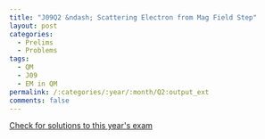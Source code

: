 ```yaml
---
title: "J09Q2 &ndash; Scattering Electron from Mag Field Step"
layout: post
categories:
  - Prelims
  - Problems
tags:
  - QM
  - J09
  - EM in QM
permalink: /:categories/:year/:month/Q2:output_ext
comments: false
---
```

<object data="2009J2Q.pdf" type="application/pdf" width="100%" height="500"></object>
<div class="message"><a href='https://princetonprelim.com/prelim/22/'>Check for solutions to this year's exam</a></div>